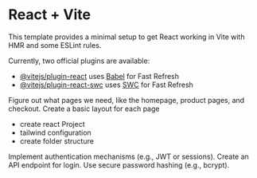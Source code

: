 # React + Vite

This template provides a minimal setup to get React working in Vite with HMR and some ESLint rules.

Currently, two official plugins are available:

- [@vitejs/plugin-react](https://github.com/vitejs/vite-plugin-react/blob/main/packages/plugin-react/README.md) uses [Babel](https://babeljs.io/) for Fast Refresh
- [@vitejs/plugin-react-swc](https://github.com/vitejs/vite-plugin-react-swc) uses [SWC](https://swc.rs/) for Fast Refresh

<!-- wire-frame -->

Figure out what pages we need, like the homepage, product pages, and checkout.
Create a basic layout for each page

- create react Project
- tailwind configuration
- create folder structure

Implement authentication mechanisms (e.g., JWT or sessions).
Create an API endpoint for login.
Use secure password hashing (e.g., bcrypt).

